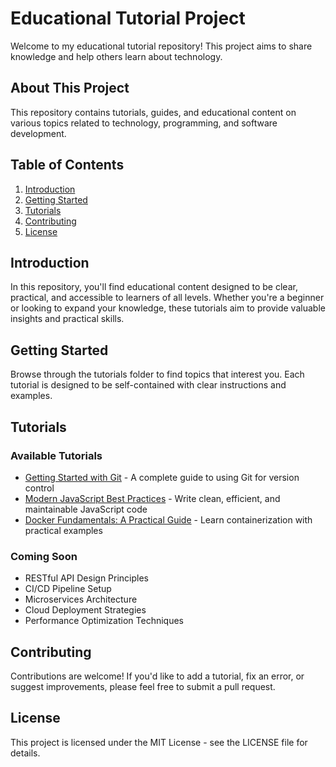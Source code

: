# Educational Tutorial Project

Welcome to my educational tutorial repository! This project aims to share knowledge and help others learn about technology.

## About This Project

This repository contains tutorials, guides, and educational content on various topics related to technology, programming, and software development.

## Table of Contents

1. [Introduction](#introduction)
2. [Getting Started](#getting-started)
3. [Tutorials](#tutorials)
4. [Contributing](#contributing)
5. [License](#license)

## Introduction

In this repository, you'll find educational content designed to be clear, practical, and accessible to learners of all levels. Whether you're a beginner or looking to expand your knowledge, these tutorials aim to provide valuable insights and practical skills.

## Getting Started

Browse through the tutorials folder to find topics that interest you. Each tutorial is designed to be self-contained with clear instructions and examples.

## Tutorials

### Available Tutorials

- [Getting Started with Git](tutorials/getting-started-with-git.md) - A complete guide to using Git for version control
- [Modern JavaScript Best Practices](tutorials/modern-javascript-best-practices.md) - Write clean, efficient, and maintainable JavaScript code
- [Docker Fundamentals: A Practical Guide](tutorials/docker-fundamentals-guide.md) - Learn containerization with practical examples

### Coming Soon

- RESTful API Design Principles
- CI/CD Pipeline Setup
- Microservices Architecture
- Cloud Deployment Strategies
- Performance Optimization Techniques

## Contributing

Contributions are welcome! If you'd like to add a tutorial, fix an error, or suggest improvements, please feel free to submit a pull request.

## License

This project is licensed under the MIT License - see the LICENSE file for details.
